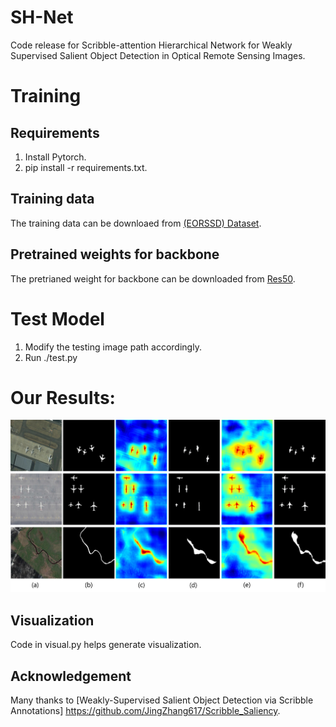 # SH-Net
Code release for Scribble-attention Hierarchical Network for Weakly Supervised Salient Object Detection in Optical Remote Sensing Images.
# Training
## Requirements
1. Install Pytorch.
2. pip install -r requirements.txt.
## Training data
The training data can be downloaed from [(EORSSD) Dataset](https://github.com/rmcong/EORSSD-dataset).
## Pretrained weights for backbone
The pretrianed weight for backbone can be downloaded from [Res50](https://drive.google.com/file/d/1arzcXccUPW1QpvBrAaaBv1CapviBQAJL/view?usp=sharing).
# Test Model
1) Modify the testing image path accordingly.
2) Run ./test.py
# Our Results:

![alt text](./Visual2.png)
## Visualization

Code in visual.py helps generate visualization.

## Acknowledgement

Many thanks to [Weakly-Supervised Salient Object Detection via Scribble Annotations]  https://github.com/JingZhang617/Scribble_Saliency.





